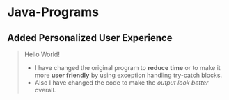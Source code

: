 # Java-Programs

## Added Personalized User Experience

> Hello World!
> - I have changed the original program to **reduce time** or to make it more **user friendly** by using exception handling try-catch blocks.
> - Also I have changed the code to make the *output look better* overall.
